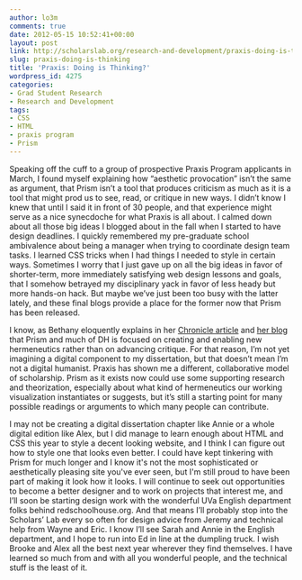 ```yaml
---
author: lo3m
comments: true
date: 2012-05-15 10:52:41+00:00
layout: post
link: http://scholarslab.org/research-and-development/praxis-doing-is-thinking/
slug: praxis-doing-is-thinking
title: 'Praxis: Doing is Thinking?'
wordpress_id: 4275
categories:
- Grad Student Research
- Research and Development
tags:
- CSS
- HTML
- praxis program
- Prism
---
```


Speaking off the cuff to a group of prospective Praxis Program applicants in March, I found myself explaining how “aesthetic provocation” isn’t the same as argument, that Prism isn’t a tool that produces criticism as much as it is a tool that might prod us to see, read, or critique in new ways. I didn’t know I knew that until I said it in front of 30 people, and that experience might serve as a nice synecdoche for what Praxis is all about. I calmed down about all those big ideas I blogged about in the fall when I started to have design deadlines. I quickly remembered my pre-graduate school ambivalence about being a manager when trying to coordinate design team tasks. I learned CSS tricks when I had things I needed to style in certain ways. Sometimes I worry that I just gave up on all the big ideas in favor of shorter-term, more immediately satisfying web design lessons and goals, that I somehow betrayed my disciplinary yack in favor of less heady but more hands-on hack. But maybe we’ve just been too busy with the latter lately, and these final blogs provide a place for the former now that Prism has been released.

I know, as Bethany eloquently explains in her [Chronicle article](http://chronicle.com/article/A-Digital-Boot-Camp-for-Grad/131665/) and [her blog](http://nowviskie.org/2012/praxis-through-prisms/) that Prism and much of DH is focused on creating and enabling new hermeneutics rather than on advancing critique. For that reason, I’m not yet imagining a digital component to my dissertation, but that doesn’t mean I’m not a digital humanist. Praxis has shown me a different, collaborative model of scholarship. Prism as it exists now could use some supporting research and theorization, especially about what kind of hermeneutics our working visualization instantiates or suggests, but it’s still a starting point for many possible readings or arguments to which many people can contribute.

I may not be creating a digital dissertation chapter like Annie or a whole digital edition like Alex, but I did manage to learn enough about HTML and CSS this year to style a decent looking website, and I think I can figure out how to style one that looks even better. I could have kept tinkering with Prism for much longer and I know it's not the most sophisticated or aesthetically pleasing site you've ever seen, but I'm still proud to have been part of making it look how it looks. I will continue to seek out opportunities to become a better designer and to work on projects that interest me, and I’ll soon be starting design work with the wonderful UVa English department folks behind redschoolhouse.org. And that means I’ll probably stop into the Scholars’ Lab every so often for design advice from Jeremy and technical help from Wayne and Eric. I know I’ll see Sarah and Annie in the English department, and I hope to run into Ed in line at the dumpling truck. I wish Brooke and Alex all the best next year wherever they find themselves. I have learned so much from and with all you wonderful people, and the technical stuff is the least of it.
